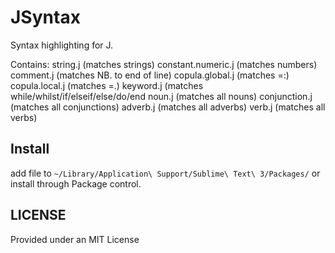 JSyntax
=======

Syntax highlighting for J.

Contains:
    string.j (matches strings)
    constant.numeric.j (matches numbers)
    comment.j (matches NB. to end of line)
    copula.global.j (matches =:)
    copula.local.j (matches =.)
    keyword.j (matches while/whilst/if/elseif/else/do/end
    noun.j (matches all nouns)
    conjunction.j (matches all conjunctions)
    adverb.j (matches all adverbs)
    verb.j (matches all verbs)

Install
-------

add file to `~/Library/Application\ Support/Sublime\ Text\ 3/Packages/` or install through Package control.

LICENSE
-------

Provided under an MIT License
